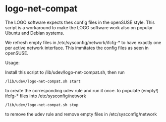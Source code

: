 # logo-net-compat

The LOGO software expects thes config files in the openSUSE style.
This script is a workaround to make the LOGO software work also on
popular Ubuntu and Debian systems.

We refresh empty files in /etc/sysconfig/network/ifcfg-* to have
exactly one per active network interface.
This immitates the config files as seen in openSUSE.

Usage:

Install this script to /lib/udev/logo-net-compat.sh, then run

    /lib/udev/logo-net-compat.sh start

to create the corresponding udev rule and run it once.
to populate (empty!) ifcfg-* files into /etc/sysconfig/network

    /lib/udev/logo-net-compat.sh stop

to remove the udev rule and remove empty files in /etc/sysconfig/network

